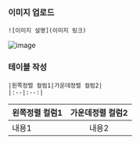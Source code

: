 ### 이미지 업로드
```
![이미지 설명](이미지 링크)
```
![image](dasdad)

### 테이블 작성
```
|왼쪽정렬 컬럼1|가운데정렬 컬럼2|
|:--|:--:|
```


|왼쪽정렬 컬럼1|가운데정렬 컬럼2|
|:--|:--:|
|내용1|내용2|